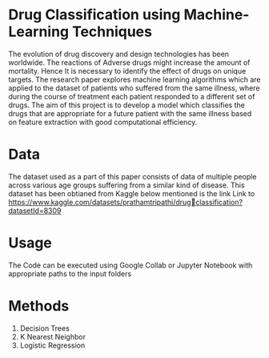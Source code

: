 # Drug Classification using Machine-Learning Techniques
The evolution of drug discovery and design technologies has been worldwide. The reactions of Adverse drugs might increase the amount of mortality. Hence It is necessary to identify the effect of drugs on unique targets. The research paper explores machine learning algorithms which are applied to the dataset of patients who suffered from the same illness, where during the course of treatment each patient responded to a different set of drugs. The aim of this project is to develop a model which classifies the drugs that are appropriate for a future patient with the same illness based on feature extraction with good computational efficiency.

# Data 
The dataset used as a part of this paper consists of data of multiple people across various age groups suffering from a similar kind of disease. This dataset has been obtianed from Kaggle below mentioned is the link Link to https://www.kaggle.com/datasets/prathamtripathi/drugclassification?datasetId=8309

# Usage
The Code can be executed using Google Collab or Jupyter Notebook with appropriate paths to the input folders

# Methods
1. Decision Trees
2. K Nearest Neighbor
3. Logistic Regression

